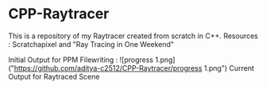 # CPP-Raytracer
This is a repository of my Raytracer created from scratch in C++. Resources : Scratchapixel and "Ray Tracing in One Weekend"

Initial Output for PPM Filewriting :
![progress 1.png]("https://github.com/aditya-c2512/CPP-Raytracer/progress 1.png")
Current Output for Raytraced Scene 
